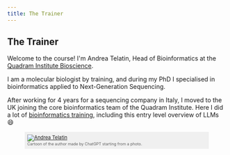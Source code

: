 ```yaml
---
title: The Trainer
---
```


## The Trainer

Welcome to the course! 
I'm Andrea Telatin, Head of Bioinformatics at the [Quadram Institute Bioscience](https://www.quadram.ac.uk).

I am a molecular biologist by training, and during my PhD I specialised in bioinformatics applied to Next-Generation Sequencing.

After working for 4 years for a sequencing company in Italy, I moved to the UK joining the core bioinformatics team of the Quadram Institute.
Here I did a lot of [bioinformatics training](https://www.telatin.com/bioinformatics/microbiome-bioinformatics/index.html),
including this entry level overview of LLMs :smile:
 
<figure style="padding: 6px; font-size: 0.8em; color: #606060; background: #F0F0F0;">
    <a href="https://chatgpt.com/gpts/editor">
    <img src="{{ site.baseurl }}/{% link /img/andrea-telatin.png %}" alt="Andrea Telatin">
    </a>
    <figcaption><span style="font-size: 0.8em; color: #606060;">Cartoon of the author made by ChatGPT starting from a photo.</span></figcaption>
</figure>